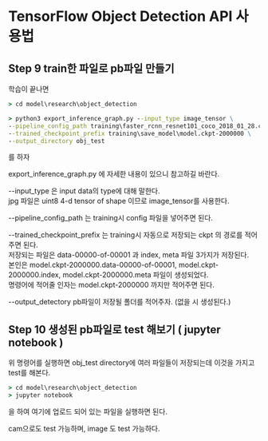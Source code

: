 # TensorFlow Object Detection API 사용법


## Step 9 train한 파일로 pb파일 만들기

학습이 끝나면

``` cmd
> cd model\research\object_detection

> python3 export_inference_graph.py --input_type image_tensor \
--pipeline_config_path training\faster_rcnn_resnet101_coco_2018_01_28.config \
--trained_checkpoint_prefix training\save_model\model.ckpt-2000000 \
--output_directory obj_test
```

를 하자

export_inference_graph.py 에 자세한 내용이 있으니 참고하길 바란다.

--input_type 은 input data의 type에 대해 말한다.  
jpg 파일은 uint8 4-d tensor of shape 이므로 image_tensor를 사용한다.

--pipeline_config_path 는 training시 config 파일을 넣어주면 된다.

--trained_checkpoint_prefix 는 training시 자동으로 저장되는 ckpt 의 경로를 적어주면 된다.  
저장되는 파일은 data-00000-of-00001 과 index, meta 파일 3가지가 저장된다.  
본인은 model.ckpt-2000000.data-00000-of-00001, model.ckpt-2000000.index, model.ckpt-2000000.meta 파일이 생성되었다.  
명령어에 적어줄 인자는 model.ckpt-2000000 까지만 적어주면 된다.

--output_detectory pb파일이 저장될 폴더를 적어주자. (없을 시 생성된다.)


## Step 10 생성된 pb파일로 test 해보기 ( jupyter notebook )

위 명령어를 실행하면 obj_test directory에 여러 파일들이 저장되는데 이것을 가지고 test를 해본다.

``` cmd
> cd model\research\object_detection
> jupyter notebook
```

을 하여 여기에 업로드 되어 있는 파일을 실행하면 된다.

cam으로도 test 가능하며, image 도 test 가능하다.
